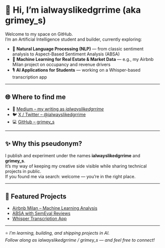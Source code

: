 # 👋 Hi, I’m ialwayslikedgrrime (aka grimey_s)

Welcome to my space on GitHub.  
I’m an Artificial Intelligence student and builder, currently exploring:

- 🧩 **Natural Language Processing (NLP)** — from classic sentiment analysis to Aspect-Based Sentiment Analysis (ABSA)  
- 🏡 **Machine Learning for Real Estate & Market Data** — e.g., my Airbnb Milan project on occupancy and revenue drivers  
- 🎙️ **AI Applications for Students** — working on a Whisper-based transcription app  

---

## 🌐 Where to find me

- 📝 [Medium – my writing as *ialwayslikedgrrime*](https://medium.com/@ialwayslikedgrime)  
- 🐦 [X / Twitter – @ialwayslikedgrrime](https://x.com/grimey_s)  
- 💻 [GitHub – grimey_s](https://github.com/ialwayslikedgrime
)  

---

## ✨ Why this pseudonym?

I publish and experiment under the names **ialwayslikedgrrime** and **grimey_s**.  
It’s my way of keeping my creative side visible while sharing technical projects in public.  
If you found me via search: welcome — you’re in the right place.

---

## 📂 Featured Projects

- [Airbnb Milan – Machine Learning Analysis](#)  
- [ABSA with SemEval Reviews](#)  
- [Whisper Transcription App](#)  

---

⭐ *I’m learning, building, and shipping projects in AI.  
Follow along as ialwayslikedgrrime / grimey_s — and feel free to connect!*